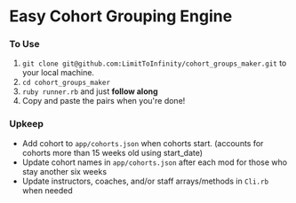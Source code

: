 # Easy Cohort Grouping Engine

### To Use
1. `git clone git@github.com:LimitToInfinity/cohort_groups_maker.git` to your local machine.
2. `cd cohort_groups_maker`
3. `ruby runner.rb` and just **follow along**
4. Copy and paste the pairs when you're done!

### Upkeep
* Add cohort to `app/cohorts.json` when cohorts start. (accounts for cohorts more than 15 weeks old using start_date)
* Update cohort names in `app/cohorts.json` after each mod for those who stay another six weeks
* Update instructors, coaches, and/or staff arrays/methods in `Cli.rb` when needed
